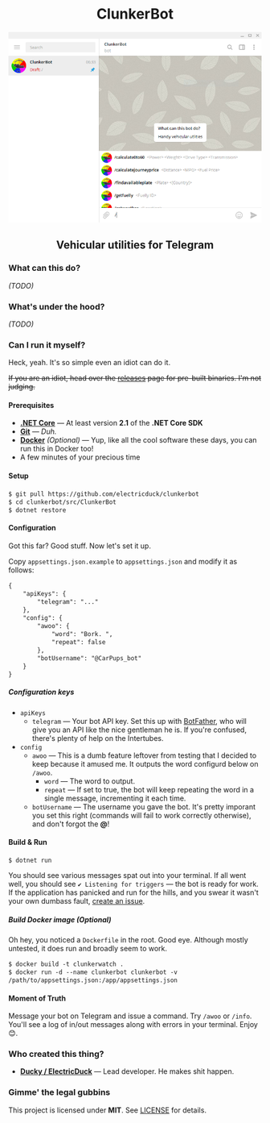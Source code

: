<h1 align="center">ClunkerBot</h1>

<p align="center">
  <img src="art/scrots/scrot001.png" />
</p>

<h2 align="center">Vehicular utilities for Telegram</h3>

### What can this do?

_(TODO)_

### What's under the hood?

_(TODO)_

### Can I run it myself?

Heck, yeah. It's so simple even an idiot can do it.

~~If you are an idiot, head over the [releases](https://github.com/electricduck/clunkerbot/releases) page for pre-built binaries. I'm not judging.~~

#### Prerequisites

 * **[.NET Core](https://dotnet.microsoft.com/download)** &mdash; At least version **2.1** of the **.NET Core SDK**
 * **[Git](https://git-scm.com/)** &mdash; _Duh._
 * **[Docker](https://www.docker.com/get-started)** _(Optional)_ &mdash; Yup, like all the cool software these days, you can run this in Docker too!
 * A few minutes of your precious time
 
#### Setup

    $ git pull https://github.com/electricduck/clunkerbot
    $ cd clunkerbot/src/ClunkerBot
    $ dotnet restore
    
#### Configuration

Got this far? Good stuff. Now let's set it up.

Copy `appsettings.json.example` to `appsettings.json` and modify it as follows:

    {
        "apiKeys": {
            "telegram": "..."
        },
        "config": {
            "awoo": {
                "word": "Bork. ",
                "repeat": false
            },
            "botUsername": "@CarPups_bot"
        }
    }
    
##### Configuration keys

 * `apiKeys`
   * `telegram` &mdash; Your bot API key. Set this up with [BotFather](https://t.me/botfather), who will give you an API like the nice gentleman he is. If you're confused, there's plenty of help on the Intertubes.
 * `config`
   * `awoo` &mdash; This is a dumb feature leftover from testing that I decided to keep because it amused me. It outputs the word configurd below on `/awoo`.
     * `word` &mdash; The word to output.
     * `repeat` &mdash; If set to true, the bot will keep repeating the word in a single message, incrementing it each time.
   * `botUsername` &mdash; The username you gave the bot. It's pretty imporant you set this right (commands will fail to work correctly otherwise), and don't forgot the **@**!
    
#### Build & Run

    $ dotnet run
    
You should see various messages spat out into your terminal. If all went well, you should see `✔️ Listening for triggers` &mdash; the bot is ready for work. If the application has panicked and run for the hills, and you swear it wasn't your own dumbass fault, [create an issue](https://github.com/electricduck/clunkerbot/issues/new).
    
##### Build Docker image _(Optional)_

Oh hey, you noticed a `Dockerfile` in the root. Good eye. Although mostly untested, it does run and broadly seem to work.

    $ docker build -t clunkerwatch .
    $ docker run -d --name clunkerbot clunkerbot -v /path/to/appsettings.json:/app/appsettings.json
    
#### Moment of Truth

Message your bot on Telegram and issue a command. Try `/awoo` or `/info`. You'll see a log of in/out messages along with errors in your terminal. Enjoy 😊.

### Who created this thing?

  * **[Ducky / ElectricDuck](https://github.com/electricduck)** &mdash; Lead developer. He makes shit happen.

### Gimme' the legal gubbins

This project is licensed under **MIT**. See [LICENSE](https://github.com/electricduck/clunkerbot/blob/master/LICENSE) for details.

